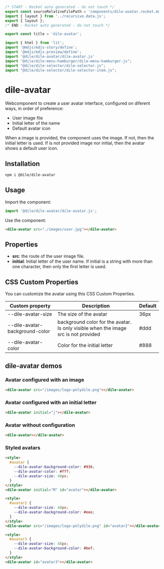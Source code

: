 ```js server
/* START - Rocket auto generated - do not touch */
export const sourceRelativeFilePath = 'components/dile-avatar.rocket.md';
import { layout } from '../recursive.data.js';
export { layout };
/* END - Rocket auto generated - do not touch */

export const title = 'dile-avatar';
```

```js script
import { html } from 'lit'; 
import '@mdjs/mdjs-story/define';
import '@mdjs/mdjs-preview/define';
import '@dile/dile-avatar/dile-avatar.js'
import "@dile/dile-menu-hamburger/dile-menu-hamburger.js";
import "@dile/dile-selector/dile-selector.js";
import "@dile/dile-selector/dile-selector-item.js";
```

# dile-avatar

Webcomponent to create a user avatar interface, configured on diferent ways, in order of preference:

- User image file 
- Initial letter of the name
- Default avatar icon

When a image is provided, the component uses the image. If not, then the initial letter is used. If is not provided image nor initial, then the avatar shows a default user icon.

## Installation
```bash
npm i @dile/dile-avatar
```

## Usage

Import the component:

```javascript
import '@dile/dile-avatar/dile-avatar.js';
```

Use the component:

```html
<dile-avatar src="./images/user.jpg"></dile-avatar>
```

## Properties

- **src**: the route of the user image file.
- **initial**: Initial letter of the user name. If initial is a string with more than one character, then only the first letter is used.

## CSS Custom Properties

You can customize the avatar using this CSS Custom Properties.

Custom property | Description | Default
----------------|-------------|---------
--dile-avatar-size | The size of the avatar | 36px
--dile-avatar-background-color | background color for the avatar. Is only visible when the image src is not provided | #ddd
--dile-avatar-color | Color for the initial letter | #888

## dile-avatar demos

### Avatar configured with an image

```html preview-story
<dile-avatar src="/images/logo-polydile.png"></dile-avatar>
```

### Avatar configured with an initial letter

```html preview-story
<dile-avatar initial="j"></dile-avatar>
```

### Avatar without configuration

```html preview-story
<dile-avatar></dile-avatar>
```

### Styled avatars

```html preview-story
<style>
  #avatar {
    --dile-avatar-background-color: #936;
    --dile-avatar-color: #fff;
    --dile-avatar-size: 48px;
  }
</style>
<dile-avatar initial="M" id="avatar"></dile-avatar>

<style>
  #avatar2 {
    --dile-avatar-size: 48px;
    --dile-avatar-background-color: #eee;
  }
</style>
<dile-avatar src="/images/logo-polydile.png" id="avatar2"></dile-avatar>

<style>
  #avatar3 {
    --dile-avatar-size: 48px;
    --dile-avatar-background-color: #bef;
  }
</style>
<dile-avatar id="avatar3"></dile-avatar>
```